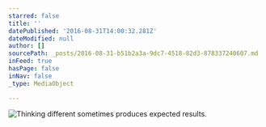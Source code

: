 ```yaml
---
starred: false
title: ''
datePublished: '2016-08-31T14:00:32.281Z'
dateModified: null
author: []
sourcePath: _posts/2016-08-31-b51b2a3a-9dc7-4518-82d3-878337240607.md
inFeed: true
hasPage: false
inNav: false
_type: MediaObject

---
```

![Thinking different sometimes produces expected results.](https://the-grid-user-content.s3-us-west-2.amazonaws.com/555adf37-b245-4789-b088-608fa163d648.jpg)